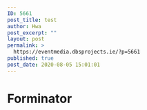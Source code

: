 ```yaml
---
ID: 5661
post_title: test
author: Hwa
post_excerpt: ""
layout: post
permalink: >
  https://eventmedia.dbsprojects.ie/?p=5661
published: true
post_date: 2020-08-05 15:01:01
---
```

<h1 class="plugin-title">Forminator</h1>